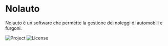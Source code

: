 # Nolauto
Nolauto è un software che permette la gestione dei noleggi di automobili e furgoni.

![Project](https://img.shields.io/badge/Project-School-brightgreen)
![License](https://img.shields.io/github/license/Pippopad/Foodie)
